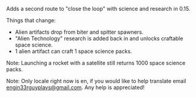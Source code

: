 Adds a second route to "close the loop" with science and research in 0.15.

Things that change:
- Alien artifacts drop from biter and spitter spawners.
- "Alien Technology" research is added back in and unlocks craftable space science.
- 1 alien artifact can craft 1 space science packs.

Note: Launching a rocket with a satellite still returns 1000 space science packs.

Note: Only locale right now is en, if you would like to help translate email engin33rguyplays@gmail.com. Any help is appreciated!
